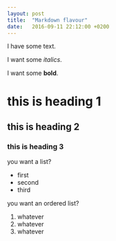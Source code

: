 ```yaml
---
layout: post
title:  "Markdown flavour"
date:   2016-09-11 22:12:00 +0200
---
```


I have some text.

I want some _italics_.

I want some **bold**.

# this is heading 1

## this is heading 2

### this is heading 3

you want a list?
* first
* second
* third

you want an ordered list?
1. whatever
1. whatever
1. whatever